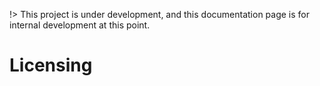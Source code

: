 !> This project is under development, and this documentation page is for internal development at this point.

# Licensing
